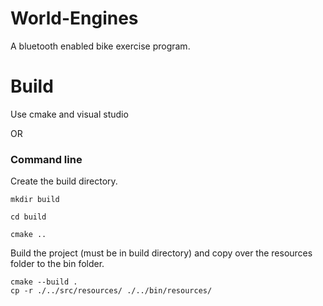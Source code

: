# World-Engines

A bluetooth enabled bike exercise program.


# Build 

Use cmake and visual studio

OR

### Command line

Create the build directory.

```
mkdir build

cd build

cmake ..
```

Build the project (must be in build directory) and copy over the resources folder to the bin folder.

```
cmake --build .
cp -r ./../src/resources/ ./../bin/resources/
```
